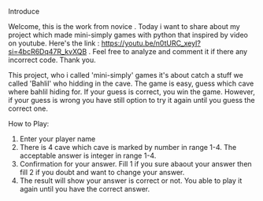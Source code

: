 Introduce

Welcome, this is the work from novice . Today i want to share about my project which made mini-simply games with python that inspired by video on youtube. 
Here's the link : https://youtu.be/n0tURC_xeyI?si=4bcR6Dq47R_kvXQB . Feel free to analyze and comment it if there any incorrect code. Thank you.

This project, who i called 'mini-simply' games it's about catch a stuff we called 'Bahlil' who hidding in the cave.
The game is easy, guess which cave where bahlil hiding for. If your guess is correct, you win the game. However, if your guess is wrong you have still option to try it again until you guess the correct one.

How to Play:
1. Enter your player name
2. There is 4 cave which cave is marked by number in range 1-4. The acceptable answer is integer in range 1-4.
3. Confirmation for your answer. Fill 1 if you sure abaout your answer then fill 2 if you doubt and want to change your answer.
4. The result will show your answer is correct or not. You able to play it again until you have the correct answer.
